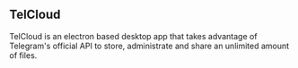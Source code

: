## TelCloud

TelCloud is an electron based desktop app that takes advantage of Telegram's official API to store, administrate and share an unlimited amount of files.